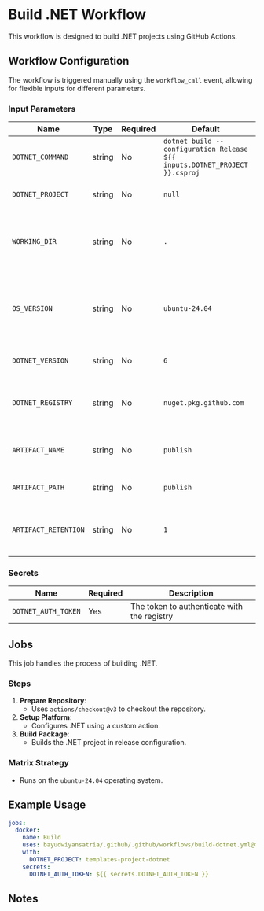# Build .NET Workflow

This workflow is designed to build .NET projects using GitHub Actions.

## Workflow Configuration

The workflow is triggered manually using the `workflow_call` event, allowing for flexible inputs for different parameters.

### Input Parameters

| Name                 | Type   | Required | Default                                                                    | Description                                            |
| -------------------- | ------ | -------- | -------------------------------------------------------------------------- | ------------------------------------------------------ |
| `DOTNET_COMMAND`     | string | No       | `dotnet build --configuration Release ${{ inputs.DOTNET_PROJECT }}.csproj` | The command to build the project                       |
| `DOTNET_PROJECT`     | string | No       | `null`                                                                     | The .NET project name                                  |
| `WORKING_DIR`        | string | No       | `.`                                                                        | The working directory for the build command            |
| `OS_VERSION`         | string | No       | `ubuntu-24.04`                                                             | The operating system version for the workflow runtime. |
| `DOTNET_VERSION`     | string | No       | `6`                                                                        | The version of .NET to use                             |
| `DOTNET_REGISTRY `   | string | No       | `nuget.pkg.github.com`                                                     | The registry to push packages to                       |
| `ARTIFACT_NAME`      | string | No       | `publish`                                                                  | The name of the artifact to upload                     |
| `ARTIFACT_PATH`      | string | No       | `publish`                                                                  | The path to the artifact to upload                     |
| `ARTIFACT_RETENTION` | string | No       | `1`                                                                        | The retention period for the artifact in days          |

### Secrets

| Name                | Required | Description                                 |
| ------------------- | -------- | ------------------------------------------- |
| `DOTNET_AUTH_TOKEN` | Yes      | The token to authenticate with the registry |

## Jobs

This job handles the process of building .NET.

### Steps

1. **Prepare Repository**:
   - Uses `actions/checkout@v3` to checkout the repository.
2. **Setup Platform**:
   - Configures .NET using a custom action.
3. **Build Package**:
   - Builds the .NET project in release configuration.

### Matrix Strategy

- Runs on the `ubuntu-24.04` operating system.

## Example Usage

```yaml
jobs:
  docker:
    name: Build
    uses: bayudwiyansatria/.github/.github/workflows/build-dotnet.yml@master
    with:
      DOTNET_PROJECT: templates-project-dotnet
    secrets:
      DOTNET_AUTH_TOKEN: ${{ secrets.DOTNET_AUTH_TOKEN }}
```

## Notes
